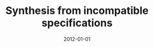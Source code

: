 ---
title: "Synthesis from incompatible specifications"
collection: publications
category: publications
permalink: /publication/2012-01-01-Synthesis-from-incompatible-specifications
date: 2012-01-01
venue: 'Proceedings of the tenth ACM international conference on Embedded software'
paperurl: 'https://dl.acm.org/doi/10.1145/2380356.2380371'
citation: ' Pavol {\v{C}}ern{\`y},  Sivakanth Gopi,  Thomas Henzinger,  Arjun Radhakrishna,  Nishant Totla, &quot;Synthesis from incompatible specifications.&quot; Proceedings of the tenth ACM international conference on Embedded software, 2012.'
---